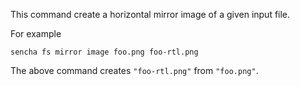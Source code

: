 This command create a horizontal mirror image of a given input file.

For example

    sencha fs mirror image foo.png foo-rtl.png

The above command creates `"foo-rtl.png"` from `"foo.png"`.
